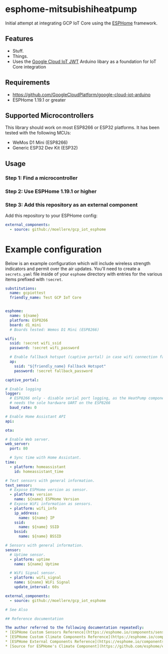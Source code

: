# esphome-mitsubishiheatpump

Initial attempt at integrating GCP IoT Core using the [ESPHome](https://esphome.io) framework.

## Features
* Stuff.
* Things.
* Uses the [Google Cloud IoT JWT](https://github.com/GoogleCloudPlatform/google-cloud-iot-arduino) Arduino
  libary as a foundation for IoT Core integration

## Requirements
* https://github.com/GoogleCloudPlatform/google-cloud-iot-arduino
* ESPHome 1.19.1 or greater

## Supported Microcontrollers
This library should work on most ESP8266 or ESP32 platforms. It has been tested
with the following MCUs:
* WeMos D1 Mini (ESP8266)
* Generic ESP32 Dev Kit (ESP32)

## Usage
### Step 1: Find a microcontroller
### Step 2: Use ESPHome 1.19.1 or higher
### Step 3: Add this repository as an external component

Add this repository to your ESPHome config:

```yaml
external_components:
  - source: github://moellere/gcp_iot_esphome
```

# Example configuration

Below is an example configuration which will include wireless strength
indicators and permit over the air updates. You'll need to create a
`secrets.yaml` file inside of your `esphome` directory with entries for the
various items prefixed with `!secret`.

```yaml
substitutions:
  name: gcpiottest
  friendly_name: Test GCP IoT Core


esphome:
  name: ${name}
  platform: ESP8266
  board: d1_mini
  # Boards tested: Wemos D1 Mini (ESP8266)

wifi:
  ssid: !secret wifi_ssid
  password: !secret wifi_password

  # Enable fallback hotspot (captive portal) in case wifi connection fails
  ap:
    ssid: "${friendly_name} Fallback Hotspot"
    password: !secret fallback_password

captive_portal:

# Enable logging
logger:
  # ESP8266 only - disable serial port logging, as the HeatPump component
  # needs the sole hardware UART on the ESP8266
  baud_rate: 0

# Enable Home Assistant API
api:

ota:

# Enable Web server.
web_server:
  port: 80

  # Sync time with Home Assistant.
time:
  - platform: homeassistant
    id: homeassistant_time

# Text sensors with general information.
text_sensor:
  # Expose ESPHome version as sensor.
  - platform: version
    name: ${name} ESPHome Version
  # Expose WiFi information as sensors.
  - platform: wifi_info
    ip_address:
      name: ${name} IP
    ssid:
      name: ${name} SSID
    bssid:
      name: ${name} BSSID

# Sensors with general information.
sensor:
  # Uptime sensor.
  - platform: uptime
    name: ${name} Uptime

  # WiFi Signal sensor.
  - platform: wifi_signal
    name: ${name} WiFi Signal
    update_interval: 60s

external_components:
  - source: github://moellere/gcp_iot_esphome

# See Also

## Reference documentation

The author referred to the following documentation repeatedly:
* [ESPHome Custom Sensors Reference](https://esphome.io/components/sensor/custom.html)
* [ESPHome Custom Climate Components Reference](https://esphome.io/components/climate/custom.html)
* [ESPHome External Components Reference](https://esphome.io/components/external_components.html)
* [Source for ESPHome's Climate Component](https://github.com/esphome/esphome/tree/master/esphome/components/climate)
